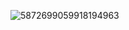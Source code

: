 ![5872699059918194963](https://github.com/user-attachments/assets/9cfbc47c-f8d6-4269-831c-66c14e7b5ddf)
